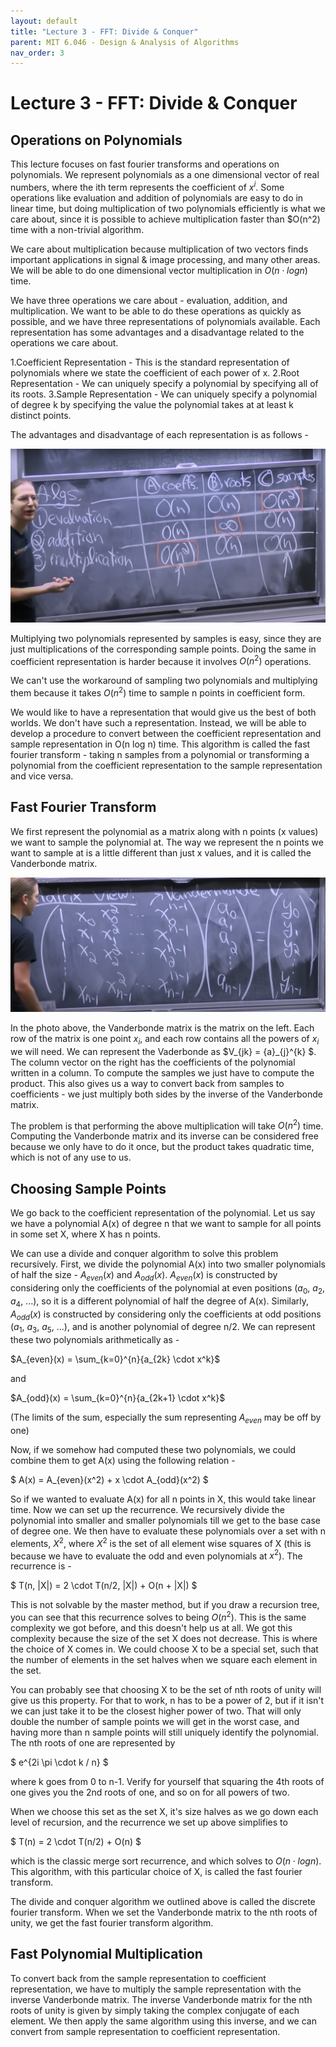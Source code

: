 ```yaml
---
layout: default
title: "Lecture 3 - FFT: Divide & Conquer"
parent: MIT 6.046 - Design & Analysis of Algorithms
nav_order: 3
---
```


# Lecture 3 - FFT: Divide & Conquer
## Operations on Polynomials
This lecture focuses on fast fourier transforms and operations on polynomials. We represent polynomials as a one dimensional vector of real numbers, 
where the ith term represents the coefficient of $x^i$. Some operations like evaluation and addition of polynomials are easy to do in linear time, 
but doing multiplication of two polynomials efficiently is what we care about, since it is possible to achieve multiplication faster than $O(n^2) 
time with a non-trivial algorithm.

We care about multiplication because multiplication of two vectors finds important applications in signal & image processing, and many other areas. 
We will be able to do one dimensional vector multiplication in $O(n \cdot log n)$ time.

We have three operations we care about - evaluation, addition, and multiplication. We want to be able to do these operations as quickly as possible, 
and we have three representations of polynomials available. Each representation has some advantages and a disadvantage related to the operations we care about.

1.Coefficient Representation - This is the standard representation of polynomials where we state the coefficient of each power of x.
2.Root Representation - We can uniquely specify a polynomial by specifying all of its roots.
3.Sample Representation - We can uniquely specify a polynomial of degree k by specifying the value the polynomial takes at at least k distinct points.

The advantages and disadvantage of each representation is as follows -

![Image](./media/image273.png)

Multiplying two polynomials represented by samples is easy, since they are just multiplications of the corresponding sample points. Doing the same 
in coefficient representation is harder because it involves $O(n^2)$ operations.

We can't use the workaround of sampling two polynomials and multiplying them because it takes $O(n^2)$ time to sample n points in coefficient form.

We would like to have a representation that would give us the best of both worlds. We don't have such a representation. Instead, we will be able to 
develop a procedure to convert between the coefficient representation and sample representation in O(n log n) time. This algorithm is called the fast 
fourier transform - taking n samples from a polynomial or transforming a polynomial from the coefficient representation to the sample representation 
and vice versa.

## Fast Fourier Transform
We first represent the polynomial as a matrix along with n points (x values) we want to sample the polynomial at. The way we represent the n points 
we want to sample at is a little different than just x values, and it is called the Vanderbonde matrix.

![Image](./media/image243.png)

In the photo above, the Vanderbonde matrix is the matrix on the left. Each row of the matrix is one point $x_i$, and each row contains all the powers of $x_i$ 
we will need. We can represent the Vaderbonde as $V_{jk} = {a}_{j}^{k} $. The column vector on the right has the coefficients of the polynomial written 
in a column. To compute the samples we just have to compute the product. This also gives us a way to convert back from samples to coefficients - we just 
multiply both sides by the inverse of the Vanderbonde matrix.

The problem is that performing the above multiplication will take $O(n^2)$ time. Computing the Vanderbonde matrix and its inverse can be considered free 
because we only have to do it once, but the product takes quadratic time, which is not of any use to us.

## Choosing Sample Points
We go back to the coefficient representation of the polynomial. Let us say we have a polynomial A(x) of degree n that we want to sample for all points in some 
set X, where X has n points.

We can use a divide and conquer algorithm to solve this problem recursively. First, we divide the polynomial A(x) into two smaller polynomials of half the size - 
$A_{even} (x)$ and $A_{odd}(x)$. $A_{even}(x)$ is constructed by considering only the coefficients of the polynomial at even positions ($a_0$, $a_2$, $a_4$, $...$), 
so it is a different polynomial of half the degree of A(x). Similarly, $A_{odd}(x)$ is constructed by considering only the coefficients at odd positions ($a_1$, $a_3$, 
$a_5$, $...$), and is another polynomial of degree n/2. We can represent these two polynomials arithmetically as -

$A_{even}(x) = \sum_{k=0}^{n}{a_{2k} \cdot x^k}$

and 

$A_{odd}(x) = \sum_{k=0}^{n}{a_{2k+1} \cdot x^k}$

(The limits of the sum, especially the sum representing $A_{even}$ may be off by one)

Now, if we somehow had computed these two polynomials, we could combine them to get A(x) using the following relation -

$ A(x) = A_{even}(x^2) + x \cdot A_{odd}(x^2) $

So if we wanted to evaluate A(x) for all n points in X, this would take linear time. Now we can set up the recurrence. We recursively divide the 
polynomial into smaller and smaller polynomials till we get to the base case of degree one. We then have to evaluate these polynomials over a set with n 
elements, $X^2$, where $X^2$ is the set of all element wise squares of X (this is because we have to evaluate the odd and even polynomials at $x^2$). 
The recurrence is -

$ T(n, |X|) = 2 \cdot T(n/2, |X|) + O(n + |X|) $

This is not solvable by the master method, but if you draw a recursion tree, you can see that this recurrence solves to being $O(n^2)$. This is the same complexity 
we got before, and this doesn't help us at all. We got this complexity because the size of the set X does not decrease. This is where the choice of X comes in. 
We could choose X to be a special set, such that the number of elements in the set halves when we square each element in the set.

You can probably see that choosing X to be the set of nth roots of unity will give us this property. For that to work, n has to be a power of 2, but if it isn't 
we can just take it to be the closest higher power of two. That will only double the number of sample points we will get in the worst case, and having more than 
n sample points will still uniquely identify the polynomial. The nth roots of one are represented by

$ e^{2i \pi \cdot k / n} $

where k goes from 0 to n-1. Verify for yourself that squaring the 4th roots of one gives you the 2nd roots of one, and so on for all powers of two.

When we choose this set as the set X, it's size halves as we go down each level of recursion, and the recurrence we set up above simplifies to

$ T(n) = 2 \cdot T(n/2) + O(n) $

which is the classic merge sort recurrence, and which solves to $O(n \cdot log n)$. This algorithm, with this particular choice of X, is called the fast 
fourier transform.

The divide and conquer algorithm we outlined above is called the discrete fourier transform. When we set the Vanderbonde matrix to the nth roots of unity, 
we get the fast fourier transform algorithm.

## Fast Polynomial Multiplication
To convert back from the sample representation to coefficient representation, we have to multiply the sample representation with the inverse Vanderbonde 
matrix. The inverse Vanderbonde matrix for the nth roots of unity is given by simply taking the complex conjugate of each element. We then apply the same 
algorithm using this inverse, and we can convert from sample representation to coefficient representation.
